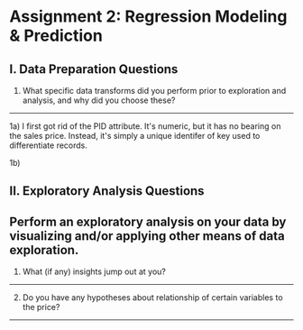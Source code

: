 Assignment 2: Regression Modeling & Prediction
==============================================

I. Data Preparation Questions
-----------------------------

1) What specific data transforms did you perform prior to exploration and analysis, and why did you choose these?
-------------------------------------------------------------------------------------------


1a) I first got rid of the PID attribute. It's numeric, but it has no bearing on the sales price. Instead, 
	it's simply a unique identifer of key used to differentiate records. 

1b) 

II. Exploratory Analysis Questions
----------------------------------

Perform an exploratory analysis on your data by visualizing and/or applying other means of data exploration.
------------------------------------------------------------------------------------------------------------

1) What (if any) insights jump out at you?
------------------------------------------

2) Do you have any hypotheses about relationship of certain variables to the price?
-----------------------------------------------------------------------------------